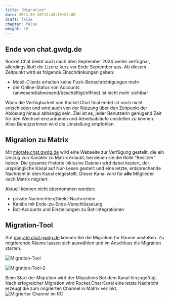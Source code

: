 ```yaml
---
title: "Migration"
date: 2024-09-26T13:45:15+02:00
draft: false
chapter: false
weight: 70
---
```

## Ende von chat.gwdg.de

Rocket.Chat bleibt auch nach dem September 2024 weiter verfügbar, allerdings läuft die Lizenz kurz vor Ende September aus. Ab diesem Zeitpunkt wird es folgende Einschränkungen geben:

- Mobil-Clients erhalten keine Push-Benachrichtigungen mehr
- der Online-Status von Accounts (anwesend/abwesend/beschäftigt/offline) ist nicht mehr sichtbar

Wann die Verfügbarkeit von Rocket.Chat final endet ist noch nicht entschieden und wird auch von der Nutzung über den Zeitpunkt der Ablösung hinaus abhängig sein. Ziel ist es, jeder BenutzerIn genügend Zeit für den Wechsel einzuräumen und Arbeitsabläufe umstellen zu können. Allen BenutzerInnen wird die Umstellung empfohlen.

## Migration zu Matrix

Mit [migrate.chat.gwdg.de](https://migrate.chat.gwdg.de) wird eine Webseite zur Verfügung gestellt, die ein Umzug von Kanälen zu Matrix erlaubt, bei denen sie die Rolle “Besitzer” haben. Die gesamte Historie inklusive Dateien wird dabei kopiert, der ursprüngliche Kanal auf Nur-Lesen gestellt und eine letzte, entsprechende Nachricht in dem Kanal eingestellt. Dieser Kanal wird für **alle** Mitglieder nach Matrix migriert.

Aktuell können nicht übernommen werden:

- private Nachrichten/Direkt-Nachrichten
- Kanäle mit Ende-zu-Ende-Verschlüsselung
- Bot-Accounts und Einstellungen zu Bot-Integrationen


## Migration-Tool

Auf [migrate.chat.gwdg.de](https://migrate.chat.gwdg.de) können Sie die Migration für Räume anstoßen. Zu migrierende Räume lassen sich auswählen und im Anschluss die Migration starten. 

![Migration-Tool](/images/70_Migration_01_de.png)



![Migration-Tool-2](/images/70_Migration_02_de.png)

Beim Start der Migration  wird der Migrations Bot dem Kanal hinzugefügt.
Nach erfogreicher Migration wird Rocket.Chat Kanal eine letzte Nachricht erzeugt die zum migrierten Channel in Matrix verlinkt.
![Migrierter Channel im RC](/images/70_Migration_03_de.png)

